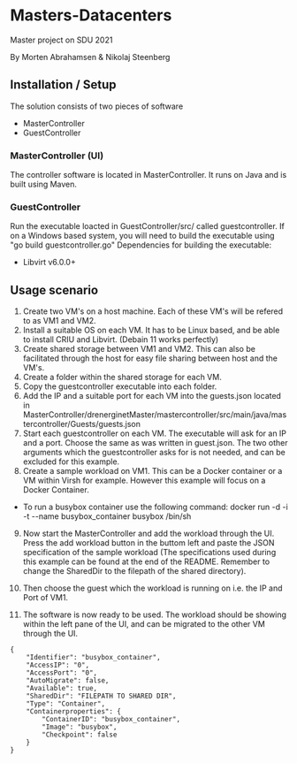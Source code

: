 # Masters-Datacenters
Master project on SDU 2021

By Morten Abrahamsen & Nikolaj Steenberg


## Installation / Setup 
The solution consists of two pieces of software
- MasterController
- GuestController

### MasterController (UI)
The controller software is located in MasterController. 
It runs on Java and is built using Maven.

### GuestController
Run the executable loacted in GuestController/src/ called guestcontroller. 
If on a Windows based system, you will need to build the executable using "go build guestcontroller.go"
Dependencies for building the executable:
- Libvirt v6.0.0+


## Usage scenario
1. Create two VM's on a host machine. Each of these VM's will be refered to as VM1 and VM2.
2. Install a suitable OS on each VM. It has to be Linux based, and be able to install CRIU and Libvirt. (Debain 11 works perfectly)
3. Create shared storage between VM1 and VM2. This can also be facilitated through the host for easy file sharing between host and the VM's. 
4. Create a folder within the shared storage for each VM.
5. Copy the guestcontroller executable into each folder.
6. Add the IP and a suitable port for each VM into the guests.json located in MasterController/drenerginetMaster/mastercontroller/src/main/java/mastercontroller/Guests/guests.json
7. Start each guestcontroller on each VM. The executable will ask for an IP and a port. Choose the same as was written in guest.json. The two other arguments which the guestcontroller asks for is not needed, and can be excluded for this example.
8. Create a sample workload on VM1. This can be a Docker container or a VM within Virsh for example. However this example will focus on a Docker Container.
- To run a busybox container use the following command: docker run -d -i -t --name busybox_container busybox  /bin/sh 
9. Now start the MasterController and add the workload through the UI. Press the add workload button in the buttom left and paste the JSON specification of the sample workload (The specifications used during this example can be found at the end of the README. Remember to change the SharedDir to the filepath of the shared directory).

10. Then choose the guest which the workload is running on i.e. the IP and Port of VM1.
11. The software is now ready to be used. The workload should be showing within the left pane of the UI, and can be migrated to the other VM through the UI. 
```
{
    "Identifier": "busybox_container",
    "AccessIP": "0",
    "AccessPort": "0",
    "AutoMigrate": false,
    "Available": true,
    "SharedDir": "FILEPATH TO SHARED DIR",
    "Type": "Container",
    "Containerproperties": {
        "ContainerID": "busybox_container",
        "Image": "busybox",
        "Checkpoint": false
    }
}
```
